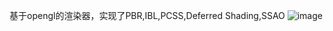 基于opengl的渲染器，实现了PBR,IBL,PCSS,Deferred Shading,SSAO
![image](https://github.com/Fryt1/opengl_games202/blob/main/build/output/1.png)
